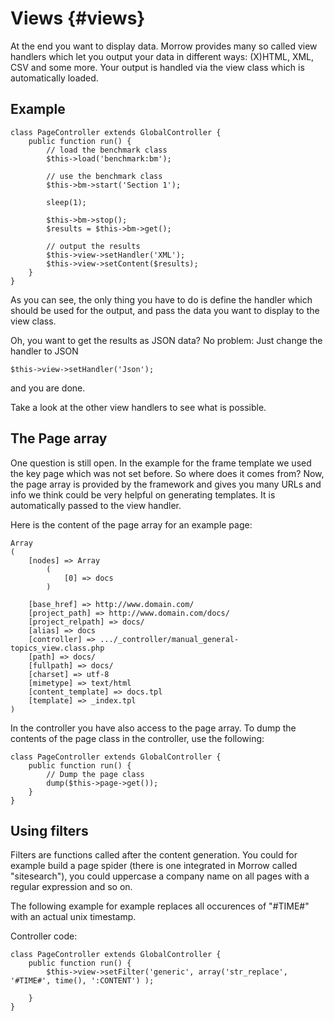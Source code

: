 Views {#views}
============

At the end you want to display data. Morrow provides many so called view handlers which let you output your data in different ways: (X)HTML, XML, CSV and some more. Your output is handled via the view class which is automatically loaded.

Example
-------

~~~{.php}
class PageController extends GlobalController {
    public function run() {
        // load the benchmark class
        $this->load('benchmark:bm');
       
        // use the benchmark class
        $this->bm->start('Section 1');
               
        sleep(1);
               
        $this->bm->stop();
        $results = $this->bm->get();
               
        // output the results
        $this->view->setHandler('XML');
        $this->view->setContent($results);
    }
}
~~~

As you can see, the only thing you have to do is define the handler which should be used for the output, and pass the data you want to display to the view class.

Oh, you want to get the results as JSON data? No problem: Just change the handler to JSON

~~~{.php}
$this->view->setHandler('Json');
~~~

and you are done.

Take a look at the other view handlers to see what is possible.


The Page array
--------------

One question is still open. In the example for the frame template we used the key page which was not set before. So where does it comes from? Now, the page array is provided by the framework and gives you many URLs and info we think could be very helpful on generating templates. It is automatically passed to the view handler.

Here is the content of the page array for an example page:

~~~
Array
(
    [nodes] => Array
        (
            [0] => docs
        )
 
    [base_href] => http://www.domain.com/
    [project_path] => http://www.domain.com/docs/
    [project_relpath] => docs/
    [alias] => docs
    [controller] => .../_controller/manual_general-topics_view.class.php
    [path] => docs/
    [fullpath] => docs/
    [charset] => utf-8
    [mimetype] => text/html
    [content_template] => docs.tpl
    [template] => _index.tpl
)
~~~

In the controller you have also access to the page array. To dump the contents of the page class in the controller, use the following:

~~~{.php} 
class PageController extends GlobalController {
    public function run() {
        // Dump the page class
        dump($this->page->get());
    }
}
~~~

Using filters
-------------

Filters are functions called after the content generation. You could for example build a page spider (there is one integrated in Morrow called "sitesearch"), you could uppercase a company name on all pages with a regular expression and so on.

The following example for example replaces all occurences of "#TIME#" with an actual unix timestamp.

Controller code:

~~~{.php} 
class PageController extends GlobalController {
    public function run() {
        $this->view->setFilter('generic', array('str_replace', '#TIME#', time(), ':CONTENT') );
 
    }
}
~~~
